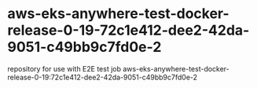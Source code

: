 # aws-eks-anywhere-test-docker-release-0-19-72c1e412-dee2-42da-9051-c49bb9c7fd0e-2
repository for use with E2E test job aws-eks-anywhere-test-docker-release-0-19:72c1e412-dee2-42da-9051-c49bb9c7fd0e-2
